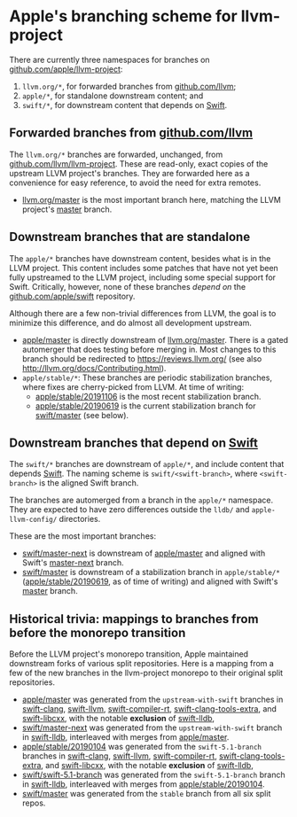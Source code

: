# Apple's branching scheme for llvm-project

There are currently three namespaces for branches on
[github.com/apple/llvm-project](https://github.com/apple/llvm-project):

 1. `llvm.org/*`, for forwarded branches from
    [github.com/llvm](https://github.com/llvm/llvm-project);
 2. `apple/*`, for standalone downstream content; and
 3. `swift/*`, for downstream content that depends on
    [Swift](https://github.com/apple/swift).

## Forwarded branches from [github.com/llvm](https://github.com/llvm/llvm-project)

The `llvm.org/*` branches are forwarded, unchanged, from
[github.com/llvm/llvm-project](https://github.com/llvm/llvm-project).  These
are read-only, exact copies of the upstream LLVM project's branches.  They are
forwarded here as a convenience for easy reference, to avoid the need for extra
remotes.

- [llvm.org/master](https://github.com/apple/llvm-project/tree/llvm.org/master)
  is the most important branch here, matching the LLVM project's
  [master](https://github.com/llvm/llvm-project/tree/master) branch.

## Downstream branches that are standalone

The `apple/*` branches have downstream content, besides what is in the LLVM
project.  This content includes some patches that have not yet been fully
upstreamed to the LLVM project, including some special support for Swift.
Critically, however, none of these branches *depend on* the
[github.com/apple/swift](https://github.com/apple/swift) repository.

Although there are a few non-trivial differences from LLVM, the goal is to
minimize this difference, and do almost all development upstream.

- [apple/master](https://github.com/apple/llvm-project/tree/apple/master) is
  directly downstream of
  [llvm.org/master](https://github.com/apple/llvm-project/tree/llvm.org/master).
  There is a gated automerger that does testing before merging in.  Most
  changes to this branch should be redirected to <https://reviews.llvm.org/>
  (see also <http://llvm.org/docs/Contributing.html>).
- `apple/stable/*`: These branches are periodic stabilization branches, where
  fixes are cherry-picked from LLVM.  At time of writing:
    - [apple/stable/20191106](https://github.com/apple/llvm-project/tree/apple/stable/20191106)
      is the most recent stabilization branch.
    - [apple/stable/20190619](https://github.com/apple/llvm-project/tree/apple/stable/20190619)
      is the current stabilization branch for
      [swift/master](https://github.com/apple/llvm-project/tree/swift/master)
      (see below).

## Downstream branches that depend on [Swift](https://github.com/apple/swift)

The `swift/*` branches are downstream of `apple/*`, and include content that
depends [Swift](https://github.com/apple/swift).  The naming scheme is
`swift/<swift-branch>`, where `<swift-branch>` is the aligned Swift branch.

The branches are automerged from a branch in the `apple/*` namespace.  They are
expected to have zero differences outside the `lldb/` and `apple-llvm-config/`
directories.

These are the most important branches:

- [swift/master-next](https://github.com/apple/llvm-project/tree/swift/master-next)
  is downstream of
  [apple/master](https://github.com/apple/llvm-project/tree/apple/master) and
  aligned with Swift's
  [master-next](https://github.com/apple/swift/tree/master-next) branch.
- [swift/master](https://github.com/apple/llvm-project/tree/swift/master) is
  downstream of a stabilization branch in `apple/stable/*`
  ([apple/stable/20190619](https://github.com/apple/llvm-project/tree/apple/stable/20190619),
  as of time of writing) and aligned with Swift's
  [master](https://github.com/apple/swift/tree/master) branch.

## Historical trivia: mappings to branches from before the monorepo transition

Before the LLVM project's monorepo transition, Apple maintained downstream
forks of various split repositories.  Here is a mapping from a few of the new
branches in the llvm-project monorepo to their original split repositories.

- [apple/master](https://github.com/apple/llvm-project/tree/apple/master) was
  generated from the `upstream-with-swift` branches in
  [swift-clang](https://github.com/apple/swift-clang/),
  [swift-llvm](https://github.com/apple/swift-llvm/),
  [swift-compiler-rt](https://github.com/apple/swift-compiler-rt/),
  [swift-clang-tools-extra](https://github.com/apple/swift-clang-tools-extra/),
  and [swift-libcxx](https://github.com/apple/swift-libcxx/), with the notable
  **exclusion** of [swift-lldb](https://github.com/apple/swift-lldb/),
- [swift/master-next](https://github.com/apple/llvm-project/tree/swift/master-next)
  was generated from the `upstream-with-swift` branch in
  [swift-lldb](https://github.com/apple/swift-lldb/), interleaved with merges
  from [apple/master](https://github.com/apple/llvm-project/tree/apple/master).
- [apple/stable/20190104](https://github.com/apple/llvm-project/tree/apple/stable/20190104)
  was generated from the `swift-5.1-branch` branches in
  [swift-clang](https://github.com/apple/swift-clang/),
  [swift-llvm](https://github.com/apple/swift-llvm/),
  [swift-compiler-rt](https://github.com/apple/swift-compiler-rt/),
  [swift-clang-tools-extra](https://github.com/apple/swift-clang-tools-extra/),
  and [swift-libcxx](https://github.com/apple/swift-libcxx/), with the notable
  **exclusion** of [swift-lldb](https://github.com/apple/swift-lldb/),
- [swift/swift-5.1-branch](https://github.com/apple/llvm-project/tree/swift/swift-5.1-branch)
  was generated from the `swift-5.1-branch` branch in
  [swift-lldb](https://github.com/apple/swift-lldb/), interleaved with merges
  from
  [apple/stable/20190104](https://github.com/apple/llvm-project/tree/apple/stable/20190104).
- [swift/master](https://github.com/apple/llvm-project/tree/swift/master) was
  generated from the `stable` branch from all six split repos.

